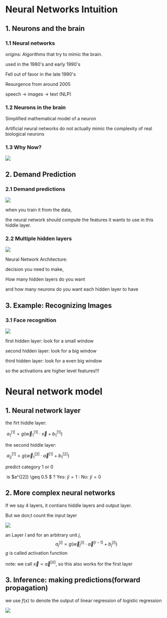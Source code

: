 # Neural Networks Intuition

## 1. Neurons and the brain

 ### 1.1 Neural networks

origins: Algorithms that try to mimic the brain.



used in the 1980's and early 1990's

Fell out of favor in the late 1990's



Resurgence from around 2005



speech $\rightarrow$ images $\rightarrow$ text (NLP)



### 1.2 Neurons in the brain

 Simplified mathematical model of a neuron

Artificial neural networks do not actually mimic the complexity of real biological neurons



### 1.3 Why Now?

![](/Users/linyin/study/machine_learning/img/Neurons_and_the_brain.png)

## 2. Demand Prediction

### 2.1 Demand predictions

![](/Users/linyin/study/machine_learning/img/deamnd_prediction_2.png)

when you train it from the data,

 the neural network should compute the features it wants to use in this hiddle layer.   

### 2.2 Multiple hidden layers

![](/Users/linyin/study/machine_learning/img/multiple_hidden_layers.png)



Neural Network Architecture:

decision you need to make,

How many hidden layers do you want 

and how many neurons do you want each hidden layer to have

## 3. Example: Recognizing Images

### 3.1 Face recognition

![](/Users/linyin/study/machine_learning/img/face_recognition.png)

first hidden layer: look for a small window

second hidden layer: look for a big window

third hidden layer: look for a even big window



so the activations are higher level features!!!



# Neural network model

## 1. Neural network layer

the firt hiddle layer:

​		$a_1^{[1]} = g(\vec{w}^{[1]}_1 \cdot \vec{x} + b^{[1]}_1)$

the second hiddle layer:

​		$a_2^{[1]} = g(\vec{w}^{[2]}_1 \cdot \vec{a}^{[1]} + b^{[2]}_1)$

predict category 1 or 0

​		is $a^{[2]} \geq 0.5 $ ? Yes: $\hat{y} = 1$ : No: $\hat{y} = 0$ 

## 2. More complex neural networks

If we say 4 layers, it contians hiddle layers and output layer.

 But we don;t count the input layer

![](/Users/linyin/study/machine_learning/img/more_complex_neural_network.png)

an Layer $l$ and for an arbitrary unit $j$,
$$
a_j^{[l]} = g(\vec{w}^{[l]}_j \cdot \vec{a}^{[l - 1]} + b^{[l]}_j)
$$
 $g$ is called activation function

note: we call $\vec{x} = \vec{a}^[0]$, so this also works for the first layer



## 3. Inference: making predictions(forward propagation)

we use $f(x)$ to denote the output of linear regression of logistic regression

![](/Users/linyin/study/machine_learning/img/handwritten_digit_recognition.png)

